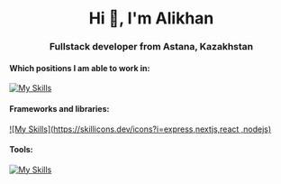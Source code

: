 <h1 align="center">Hi 👋, I'm Alikhan</h1>
<h3 align="center">Fullstack developer from Astana, Kazakhstan</h3>

#### Which positions I am able to work in:
[![My Skills](https://skillicons.dev/icons?i=js,html,css,postgres)](https://skillicons.dev)

#### Frameworks and libraries:
[![My Skills](https://skillicons.dev/icons?i=express,nextjs,react ,nodejs)](https://skillicons.dev)

#### Tools:
[![My Skills](https://skillicons.dev/icons?i=npm,git,github)](https://skillicons.dev)
